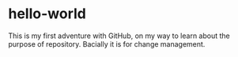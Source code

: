 # hello-world
This is my first adventure with GitHub, on my way to learn about the purpose of repository.
Bacially it is for change management.
